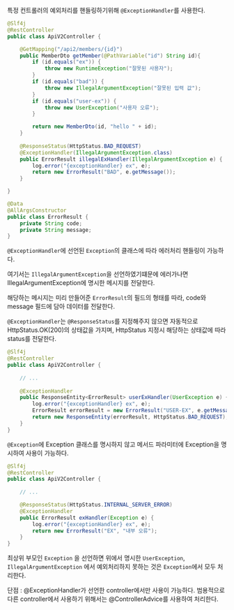 특정 컨트롤러의 예외처리를 핸들링하기위해 `@ExceptionHandler`를 사용한다.


```java
@Slf4j
@RestController
public class ApiV2Controller {

    @GetMapping("/api2/members/{id}")
    public MemberDto getMember(@PathVariable("id") String id){
        if (id.equals("ex")) {
            throw new RuntimeException("잘못된 사용자");
        }
        if (id.equals("bad")) {
            throw new IllegalArgumentException("잘못된 입력 값");
        }
        if (id.equals("user-ex")) {
            throw new UserException("사용자 오류");
        }

        return new MemberDto(id, "hello " + id);
    }
    
    @ResponseStatus(HttpStatus.BAD_REQUEST)
    @ExceptionHandler(IllegalArgumentException.class)
    public ErrorResult illegalExHandler(IllegalArgumentException e) {
        log.error("{exceptionHandler} ex", e);
        return new ErrorResult("BAD", e.getMessage());
    }

}
```

```java
@Data
@AllArgsConstructor
public class ErrorResult {
    private String code;
    private String message;
}
```

`@ExceptionHandler`에 선언된 `Exception`의 클래스에 따라 에러처리 핸들링이 가능하다.

여기서는 `IllegalArgumentException`을 선언하였기떄문에 에러가나면 IllegalArgumentException에 명시한 메시지를 전달한다.

해당하는 메시지는 미리 만들어준 `ErrorResult`의 필드의 형태를 따라, code와 message 필드에 담아 데이터를 전달한다.

`@ExceptionHandler`는 `@ResponseStatus`를 지정해주지 않으면 자동적으로 HttpStatus.OK(200)의 상태값을 가지며, HttpStatus 지정시 해당하는 상태값에 따라 status를 전달한다.


```java
@Slf4j
@RestController
public class ApiV2Controller {
    
    // ...
    
    @ExceptionHandler
    public ResponseEntity<ErrorResult> userExHandler(UserException e) {
        log.error("{exceptionHandler} ex", e);
        ErrorResult errorResult = new ErrorResult("USER-EX", e.getMessage());
        return new ResponseEntity(errorResult, HttpStatus.BAD_REQUEST);
    }
}
```

`@Exception`에 Exception 클래스를 명시하지 않고 메서드 파라미터에 Exception을 명시하여 사용이 가능하다.


```java
@Slf4j
@RestController
public class ApiV2Controller {
    
    // ...

    @ResponseStatus(HttpStatus.INTERNAL_SERVER_ERROR)
    @ExceptionHandler
    public ErrorResult exHandler(Exception e) {
        log.error("{exceptionHandler} ex", e);
        return new ErrorResult("EX", "내부 오류");
    }
}
```

최상위 부모인 `Exception` 을 선언하면 위에서 명시한 `UserException`, `IllegalArgumentException` 에서 예외처리하지 못하는 것은 `Exception`에서 모두 처리한다.

단점 : @ExceptionHandler가 선언한 controller에서만 사용이 가능하다. 범용적으로 다른 controller에서 사용하기 위해서는 @ControllerAdvice를 사용하여 처리한다.